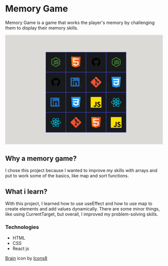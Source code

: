  <h1>Memory Game</h1>
 <p>Memory Game is a game that works the player's memory by challenging them to display their memory skills.</p>

   <a href ="https://gab9244.github.io/MemoryGame/">![alt text](public/memoryGame.png)</a>
 <h2>Why a memory game?</h2>
 <p>I chose this project because I wanted to improve my skills with arrays and put to work some of the basics, like map and sort functions.</p>

 <h2>What i learn?</h2>
 <p>With this project, I learned how to use useEffect and how to use map to create elements and add values dynamically. There are some minor things, like using CurrentTarget, but overall, I improved my problem-solving skills.</p>

<h3>Technologies</h3>
<ul>
<li>HTML</li>
<li>CSS</li>
<li>React js</li>
</ul>


<a target="_blank" href="https://icons8.com/icon/97624/brain">Brain</a> icon by <a target="_blank" href="https://icons8.com">Icons8</a>
